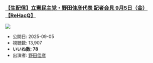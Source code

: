 ### [【生配信】立憲民主党・野田佳彦代表 記者会見 9月5日（金）【ReHacQ】](https://www.youtube.com/watch?v=eOmvJpVbk4c)
[![](https://img.youtube.com/vi/eOmvJpVbk4c/sddefault.jpg)](https://www.youtube.com/watch?v=eOmvJpVbk4c)
-   公開日: 2025-09-05
-   視聴数: 13,907
-   **いいね数: 78**
-   出演者: [野田佳彦](/rehacq_fan/people/野田佳彦 "wikilink")
